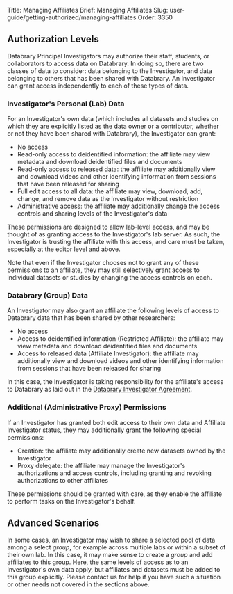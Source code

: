 Title: Managing Affiliates
Brief: Managing Affiliates
Slug: user-guide/getting-authorized/managing-affiliates
Order: 3350

## Authorization Levels

Databrary Principal Investigators may authorize their staff, students, or collaborators to access data on Databrary.
In doing so, there are two classes of data to consider: data belonging to the Investigator, and data belonging to others that has been shared with Databrary.
An Investigator can grant access independently to each of these types of data.

### Investigator's Personal (Lab) Data

For an Investigator's own data (which includes all datasets and studies on which they are explicitly listed as the data owner or a contributor, whether or not they have been shared with Databrary), the Investigator can grant:

- No access
- Read-only access to deidentified information: the affiliate may view metadata and download deidentified files and documents
- Read-only access to released data: the affiliate may additionally view and download videos and other identifying information from sessions that have been released for sharing
- Full edit access to all data: the affiliate may view, download, add, change, and remove data as the Investigator without restriction
- Administrative access: the affiliate may additionally change the access controls and sharing levels of the Investigator's data

These permissions are designed to allow lab-level access, and may be thought of as granting access to the Investigator's lab server.
As such, the Investigator is trusting the affiliate with this access, and care must be taken, especially at the editor level and above.

Note that even if the Investigator chooses not to grant any of these permissions to an affiliate, they may still selectively grant access to individual datasets or studies by changing the access controls on each.

### Databrary (Group) Data

An Investigator may also grant an affiliate the following levels of access to Databrary data that has been shared by other researchers:

- No access
- Access to deidentified information (Restricted Affiliate): the affiliate may view metadata and download deidentified files and documents
- Access to released data (Affiliate Investigator): the affiliate may additionally view and download videos and other identifying information from sessions that have been released for sharing

In this case, the Investigator is taking responsibility for the affiliate's access to Databrary as laid out in the [Databrary Investigator Agreement](|filename|../policies/investigator-agreement.mdi).

### Additional (Administrative Proxy) Permissions

If an Investigator has granted both edit access to their own data and Affiliate Investigator status, they may additionally grant the following special permissions:

- Creation: the affiliate may additionally create new datasets owned by the Investigator
- Proxy delegate: the affiliate may manage the Investigator's authorizations and access controls, including granting and revoking authorizations to other affiliates

These permissions should be granted with care, as they enable the affiliate to perform tasks on the Investigator's behalf.

## Advanced Scenarios

In some cases, an Investigator may wish to share a selected pool of data among a select *group*, for example across multiple labs or within a subset of their own lab.
In this case, it may make sense to create a *group* and add affiliates to this group.
Here, the same levels of access as to an Investigator's own data apply, but affiliates and datasets must be added to this group explicitly.
Please contact us for help if you have such a situation or other needs not covered in the sections above.
